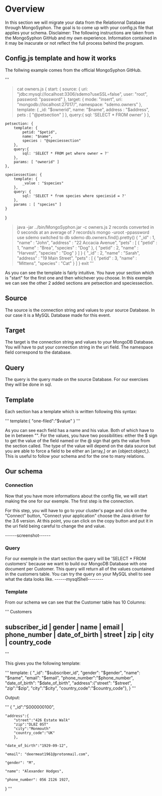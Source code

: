 # Overview

In this section we will migrate your data from the Relationnal Database through MongoSyphon.
The goal is to come up with your config.js file that applies your schema.
Disclaimer: The following instructions are taken from the MongoSyphon GitHub and my own experience.
Information contained in it may be inacurate or not reflect the full process behind the program.

## Config.js template and how it works

The follwing example comes from the official MongoSyphon GitHub.

'''
>cat owners.js
{
	start: {
		source: {
			uri:  "jdbc:mysql://localhost:3306/sdemo?useSSL=false",
			user: "root",
			password: "password"
		},
		target: {
			mode: "insert",
			uri: "mongodb://localhost:27017/",
			namespace: "sdemo.owners"
		},
		template: {
			_id: "$ownerid",
			name: "$name",
			address : "$address",
			pets : [ "@petsection" ]
		},
		query:{
		   sql: 'SELECT * FROM owner'
		}
	},

	petsection: {
		template: {
			petid: "$petid",
			name: "$name",
			species : "@speciessection"
		},
		query:{
			sql: 'SELECT * FROM pet where owner = ?'
		},
		params: [ "ownerid" ]
	},

	speciessection: {
		template: {
			_value : "$species"
		},
		query: {
			sql: 'SELECT * from species where speciesid = ?'
		},
		params : [ "species" ]
	}
}
>java -jar ../bin/MongoSyphon.jar -c owners.js 
2 records converted in 0 seconds at an average of 7 records/s
>mongo -uroot -ppassword
> use sdemo
switched to db sdemo
> db.owners.find().pretty()
{
	"_id" : 1,
	"name" : "John",
	"address" : "22 Accacia Avenue",
	"pets" : [
		{
			"petid" : 1,
			"name" : "Brea",
			"species" : "Dog"
		},
		{
			"petid" : 2,
			"name" : "Harvest",
			"species" : "Dog"
		}
	]
}
{
	"_id" : 2,
	"name" : "Sarah",
	"address" : "19 Main Street",
	"pets" : [
		{
			"petid" : 3,
			"name" : "Mittens",
			"species" : "Cat"
		}
	]
}
>exit
'''

As you can see the template is fairly intuitive.
You have your section which is "start" for the first one and then whichever you choose.
In this exemple we can see the other 2 added sections are petsection and speciessection.

## Source 

The source is the connection string and values to your source Database. In our case it is a MySQL Database made for this event.

## Target

The target is the connection string and values to your MongoDB Database. You will have to put your connection string in the uri field.
The namespace field correspond to the database.

## Query

The query is the query made on the source Database. For our exercises they will be done in sql.

## Template

Each section has a template which is written following this syntax:

'''
template:{
 "one-filed":"$value"
}
'''

As you can see each field has a name and his value. Both of which have to be in between "".
For the values, you have two possibilities: either the $ sign to get the value of the field named or the @ sign that gets the value from the section called.
The type of the value will depend on the data source but you are able to force a field to be either an [array,] or an {object:object,}.
This is useful to follow your schema and for the one to many relations.

## Our schema
### Connection

Now that you have more informations about the config file, we will start making the one for our exemple.
The first step is the connection.

For this step, you will have to go to your cluster's page and click on the "Connect" button, "Connect your application" choose the Java driver for the 3.6 version. At this point, you can click on the copy button and put it in the uri field being careful to change the <user> and <password> value.
    
------screenshot------

### Query

For our exemple in the start section the query will be 'SELECT * FROM customers' because we want to build our MongoDB Database with one document per Customer.
This query will return all of the values countained in the customers table.
You can try the query on your MySQL shell to see what the data looks like.
------mysqlShell--------

### Template

From our schema we can see that the Customer table has 10 Columns:

'''
Customers

subscriber_id | gender | name | email | phone_number | date_of_birth | street | zip | city | country_code
---------------------------------------------------------------------------------------------------------

'''

This gives you the following template:

'''
  template: {
      "_id": "$subscriber_id",
      "gender": "$gender",
      "name": "$name",
      "email": "$email",
      "phone_number":"$phone_number",
      "date_of_birth": "$date_of_birth",
      "address":{"street": "$street", "zip":"$zip", "city":"$city", "country_code":"$country_code"},
    }
'''

Output:

'''
{
    "_id":"S000000100",

    "address":{
        "street":"426 Estate Walk"
        "zip":"DL8Z 0ST"
        "city":"Monmouth"
        "country_code":"UK"
        },
        
    "date_of_birth":"1929-09-12",

    "email": "deermeat1961@protonmail.com",

    "gender": "M",

    "name": "Alexander Hodges",

    "phone_number": 056 2126 1927,
}
'''